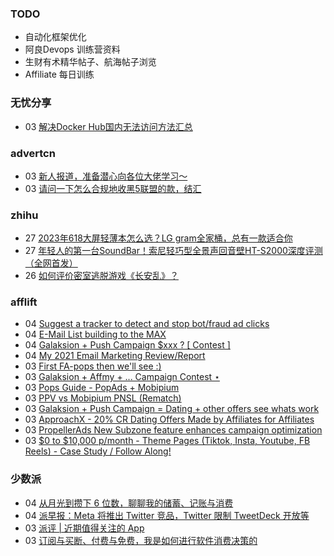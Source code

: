 ### TODO
-  自动化框架优化
-  阿良Devops 训练营资料
-  生财有术精华帖子、航海帖子浏览
-  Affiliate 每日训练

### 无忧分享
<!-- ruyo:START -->
-  03 [解决Docker Hub国内无法访问方法汇总](https://51.ruyo.net/18416.html)<!-- ruyo:END -->

### advertcn
<!-- advertcn:START -->
-  03 [新人报道，准备潜心向各位大佬学习～](https://www.advertcn.com/forum.php?mod=viewthread&tid=111058)
-  03 [请问一下怎么合规地收黑5联盟的款，结汇](https://www.advertcn.com/forum.php?mod=viewthread&tid=111045)<!-- advertcn:END -->

### zhihu
<!-- zhihu:START -->
-  27 [2023年618大屏轻薄本怎么选？LG gram全家桶，总有一款适合你](http://zhuanlan.zhihu.com/p/632641888?utm_campaign=rss&utm_medium=rss&utm_source=rss&utm_content=title)
-  27 [年轻人的第一台SoundBar！索尼轻巧型全景声回音壁HT-S2000深度评测（全网首发）](http://zhuanlan.zhihu.com/p/630990296?utm_campaign=rss&utm_medium=rss&utm_source=rss&utm_content=title)
-  26 [如何评价密室逃脱游戏《长安乱》？](http://www.zhihu.com/question/563950552/answer/3045961312?utm_campaign=rss&utm_medium=rss&utm_source=rss&utm_content=title)<!-- zhihu:END -->

### afflift
<!-- afflift:START -->
-  04 [Suggest a tracker to detect and stop bot/fraud ad clicks](https://afflift.com/f/threads/suggest-a-tracker-to-detect-and-stop-bot-fraud-ad-clicks.11226/?utm_source=rss&utm_medium=rss)
-  04 [E-Mail List building to the MAX](https://afflift.com/f/threads/e-mail-list-building-to-the-max.11019/?utm_source=rss&utm_medium=rss)
-  04 [Galaksion + Push Campaign $xxx ? [ Contest ]](https://afflift.com/f/threads/galaksion-push-campaign-xxx-contest.11223/?utm_source=rss&utm_medium=rss)
-  04 [My 2021 Email Marketing Review/Report](https://afflift.com/f/threads/my-2021-email-marketing-review-report.8096/?utm_source=rss&utm_medium=rss)
-  03 [First FA-pops then we&#39;ll see :&rpar;](https://afflift.com/f/threads/first-fa-pops-then-well-see.11121/?utm_source=rss&utm_medium=rss)
-  03 [Galaksion + Affmy + ...  Campaign Contest ⋆](https://afflift.com/f/threads/galaksion-affmy-campaign-contest-%E2%8B%86.11225/?utm_source=rss&utm_medium=rss)
-  03 [Pops Guide - PopAds + Mobipium](https://afflift.com/f/threads/pops-guide-popads-mobipium.11178/?utm_source=rss&utm_medium=rss)
-  03 [PPV vs Mobipium PNSL &lpar;Rematch&rpar;](https://afflift.com/f/threads/ppv-vs-mobipium-pnsl-rematch.2850/?utm_source=rss&utm_medium=rss)
-  03 [Galaksion + Push Campaign = Dating + other offers see whats work](https://afflift.com/f/threads/galaksion-push-campaign-dating-other-offers-see-whats-work.11224/?utm_source=rss&utm_medium=rss)
-  03 [ApproachX - 20% CR Dating Offers Made by Affiliates for Affiliates](https://afflift.com/f/threads/approachx-20-cr-dating-offers-made-by-affiliates-for-affiliates.9381/?utm_source=rss&utm_medium=rss)
-  03 [PropellerAds New Subzone feature enhances campaign optimization](https://afflift.com/f/threads/propellerads-new-subzone-feature-enhances-campaign-optimization.11221/?utm_source=rss&utm_medium=rss)
-  03 [$0 to $10,000 p/month - Theme Pages &lpar;Tiktok, Insta, Youtube, FB Reels&rpar; - Case Study / Follow Along!](https://afflift.com/f/threads/0-to-10-000-p-month-theme-pages-tiktok-insta-youtube-fb-reels-case-study-follow-along.9903/?utm_source=rss&utm_medium=rss)<!-- afflift:END -->

### 少数派
<!-- sspai:START -->
-  04 [从月光到攒下 6 位数，聊聊我的储蓄、记账与消费](https://sspai.com/post/80330)
-  04 [派早报：Meta 将推出 Twitter 竞品，Twitter 限制 TweetDeck 开放等](https://sspai.com/post/80821)
-  03 [派评 | 近期值得关注的 App](https://sspai.com/post/80811)
-  03 [订阅与买断、付费与免费，我是如何进行软件消费决策的](https://sspai.com/post/80754)<!-- sspai:END -->
